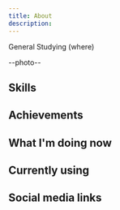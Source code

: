 ```yaml
---
title: About
description: 
---
```


General
Studying (where)

--photo--

## Skills
## Achievements
## What I'm doing now
## Currently using
## Social media links